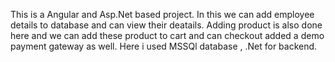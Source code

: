 This is a Angular and Asp.Net based project. In this we can add employee details to database and can view their deatails.
Adding product is also done here and we can add these product to cart and can checkout added a demo payment gateway as well.
Here i used MSSQl database , .Net for backend.
